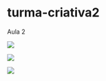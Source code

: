 # turma-criativa2
Aula 2

![](https://tenor.com/bCx7B.gif)

![](https://giphy.com/gifs/kitten-meow-K1tgb1IUeBOgw)

![](https://tenor.com/6SPx.gif)
